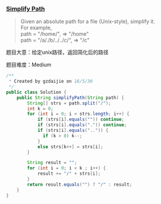 ### [Simplify Path](https://leetcode.com/problems/simplify-path/)

> Given an absolute path for a file (Unix-style), simplify it. <br/>
> For example, <br/>
> path = "/home/", => "/home" <br/>
> path = "/a/./b/../../c/", => "/c"

题目大意：给定unix路径，返回简化后的路径

题目难度：Medium

```java
/**
 * Created by gzdaijie on 16/5/30
 */
public class Solution {
    public String simplifyPath(String path) {
        String[] strs = path.split("/");
        int k = 0;
        for (int i = 0; i < strs.length; i++) {
            if (strs[i].equals("")) continue;
            if (strs[i].equals(".")) continue;
            if (strs[i].equals("..")) {
              if (k > 0) k--;
            }
            else strs[k++] = strs[i];
        }

        String result = "";
        for (int i = 0; i < k ; i++) {
            result += "/" + strs[i];
        }
        return result.equals("") ? "/" : result;
    }
}
```